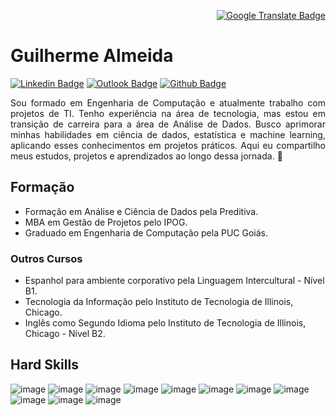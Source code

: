 <p align="right">
  <a href="https://github.com/guialmeidan/guialmeidan/blob/main/README.md">
    <img src="https://img.shields.io/badge/ENGLISH-4285F4?style=flat&logo=googletranslate&logoColor=white" alt="Google Translate Badge">
  </a>
</p>

# Guilherme Almeida
[![Linkedin Badge](https://img.shields.io/badge/-LinkedIn-blue?style=for-the-badge&logo=Linkedin&logoColor=white&link=https:https://www.linkedin.com/in/guilherme-nascimento-961729117/)](https://www.linkedin.com/in/guilherme-nascimento-961729117/)
[![Outlook Badge](https://img.shields.io/badge/Gmail-D14836?style=for-the-badge&logo=gmail&logoColor=white&link=mailto:guilhermedialmeida@gmail.com)](mailto:guilhermedialmeida@gmail.com)
[![Github Badge](https://img.shields.io/badge/GitHub-100000?style=for-the-badge&logo=github&logoColor=white&link=https://github.com/guialmeidan)](https://github.com/guialmeidan)

<p align="justify">
Sou formado em Engenharia de Computação e atualmente trabalho com projetos de TI. Tenho experiência na área de tecnologia, mas estou em transição de carreira para a área de Análise de Dados. Busco aprimorar minhas habilidades em ciência de dados, estatística e machine learning, aplicando esses conhecimentos em projetos práticos.
Aqui eu compartilho meus estudos, projetos e aprendizados ao longo dessa jornada. 🚀
</p>

## Formação
- Formação em Análise e Ciência de Dados pela Preditiva.
- MBA em Gestão de Projetos pelo IPOG. 
- Graduado em Engenharia de Computação pela PUC Goiás.

### Outros Cursos
- Espanhol para ambiente corporativo pela Linguagem Intercultural - Nível B1.
- Tecnologia da Informação pelo Instituto de Tecnologia de Illinois, Chicago.
- Inglês como Segundo Idioma pelo Instituto de Tecnologia de Illinois, Chicago - Nível B2.



## Hard Skills
![image](https://img.shields.io/badge/Python-3776AB?style=for-the-badge&logo=python&logoColor=white)
![image](https://img.shields.io/badge/sql-4169e1?style=for-the-badge&logo=postgresql&logoColor=white)
![image](https://img.shields.io/badge/PowerBI-F2C811?style=for-the-badge&logo=PowerBI%20BI&logoColor=white)
![image](https://img.shields.io/badge/C%23-239120?style=for-the-badge&logo=unity&logoColor=white)
![image](https://img.shields.io/badge/-C++-blue?style=for-the-badge&logo=cplusplus&logoColor=white)
![image](https://shields.io/badge/-PHP-3776AB?style=for-the-badge&logo=php&logoColor=white)
![image](https://img.shields.io/badge/Html-F05032?style=for-the-badge&logo=html&logoColor=white)
![image](https://img.shields.io/badge/Jupyter-F37626.svg?&style=for-the-badge&logo=Jupyter&logoColor=white)
![image](https://img.shields.io/badge/Colab-F9AB00?style=for-the-badge&logo=googlecolab&color=525252)
![image](https://img.shields.io/badge/Jira-0052CC?style=for-the-badge&logo=Jira&logoColor=white)
![image](https://img.shields.io/badge/Git-F05032?style=for-the-badge&logo=git&logoColor=white)




